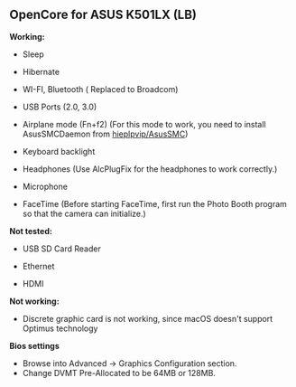## OpenCore for ASUS K501LX (LB) 


**Working:**

- Sleep
  
- Hibernate
  
- WI-FI, Bluetooth ( Replaced to Broadcom)
  
- USB Ports (2.0, 3.0)

- Airplane mode (Fn+f2) (For this mode to work, you need to install AsusSMCDaemon from [hieplpvip/AsusSMC](https://github.com/hieplpvip/AsusSMC))
  
- Keyboard backlight
  
- Headphones (Use AlcPlugFix for the headphones to work correctly.)
  
- Microphone
  
- FaceTime (Before starting FaceTime, first run the Photo Booth program so that the camera can initialize.)  

**Not tested:**

- USB SD Card Reader
  
- Ethernet

- HDMI 

**Not working:**

- Discrete graphic card is not working, since macOS doesn't support Optimus technology

**Bios settings**

- Browse into Advanced -> Graphics Configuration section.
- Change DVMT Pre-Allocated to be 64MB or 128MB.
